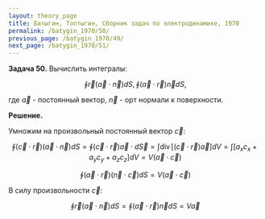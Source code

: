 ```yaml
---
layout: theory_page
title: Батыгин, Топтыгин, Сборник задач по электродинамике, 1970
permalink: /batygin_1970/50/
previous_page: /batygin_1970/49/
next_page: /batygin_1970/51/
---
```


**Задача 50.** Вычислить интегралы:

$$
\oint \vec{r} (\vec{a}\cdot\vec{n}) dS, \oint (\vec{a}\cdot\vec{r})\vec{n}dS,
$$

где $\vec{a}$ - постоянный вектор, $\vec{n}$ - орт нормали к поверхности.

**Решение.**

Умножим на произвольный постоянный вектор $\vec{c}$:

$$
\oint (\vec{c}\cdot\vec{r})(\vec{a} \cdot \vec{n}) dS = \oint (\vec{c}\cdot\vec{r})\vec{a} \cdot d\vec{S}= \int \mathrm{div\,} [(\vec{c}\cdot\vec{r})\vec{a}] dV = \int [a_x c_x + a_y c_y + a_z c_z] dV = V (\vec{a}\cdot \vec{c})
$$

$$
\oint (\vec{a}\cdot\vec{r})(\vec{n}\cdot \vec{c})dS = V (\vec{a}\cdot\vec{c})
$$

В силу произвольности $\vec{c}$:

$$
\oint \vec{r} (\vec{a}\cdot\vec{n}) dS = \oint (\vec{a}\cdot\vec{r})\vec{n}dS = V \vec{a}
$$
